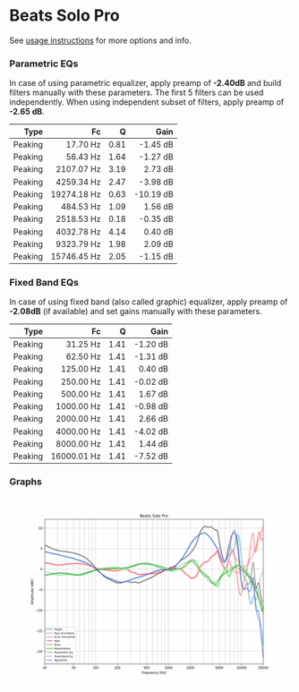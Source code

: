 # Beats Solo Pro
See [usage instructions](https://github.com/jaakkopasanen/AutoEq#usage) for more options and info.

### Parametric EQs
In case of using parametric equalizer, apply preamp of **-2.40dB** and build filters manually
with these parameters. The first 5 filters can be used independently.
When using independent subset of filters, apply preamp of **-2.65 dB**.

| Type    | Fc          |    Q | Gain      |
|--------:|------------:|-----:|----------:|
| Peaking | 17.70 Hz    | 0.81 | -1.45 dB  |
| Peaking | 56.43 Hz    | 1.64 | -1.27 dB  |
| Peaking | 2107.07 Hz  | 3.19 | 2.73 dB   |
| Peaking | 4259.34 Hz  | 2.47 | -3.98 dB  |
| Peaking | 19274.18 Hz | 0.63 | -10.19 dB |
| Peaking | 484.53 Hz   | 1.09 | 1.56 dB   |
| Peaking | 2518.53 Hz  | 0.18 | -0.35 dB  |
| Peaking | 4032.78 Hz  | 4.14 | 0.40 dB   |
| Peaking | 9323.79 Hz  | 1.98 | 2.09 dB   |
| Peaking | 15746.45 Hz | 2.05 | -1.15 dB  |

### Fixed Band EQs
In case of using fixed band (also called graphic) equalizer, apply preamp of **-2.08dB**
(if available) and set gains manually with these parameters.

| Type    | Fc          |    Q | Gain     |
|--------:|------------:|-----:|---------:|
| Peaking | 31.25 Hz    | 1.41 | -1.20 dB |
| Peaking | 62.50 Hz    | 1.41 | -1.31 dB |
| Peaking | 125.00 Hz   | 1.41 | 0.40 dB  |
| Peaking | 250.00 Hz   | 1.41 | -0.02 dB |
| Peaking | 500.00 Hz   | 1.41 | 1.67 dB  |
| Peaking | 1000.00 Hz  | 1.41 | -0.98 dB |
| Peaking | 2000.00 Hz  | 1.41 | 2.66 dB  |
| Peaking | 4000.00 Hz  | 1.41 | -4.02 dB |
| Peaking | 8000.00 Hz  | 1.41 | 1.44 dB  |
| Peaking | 16000.01 Hz | 1.41 | -7.52 dB |

### Graphs
![](./Beats%20Solo%20Pro.png)